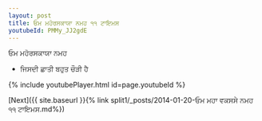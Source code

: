 ```yaml
---
layout: post
title: ਓਮ ਮਹੋਰਸਕਾਯਾ ਨਮਹ ੧੧ ਟਾਇਮਸ
youtubeId: PMMy_JJ2gdE
---
```

 
 
 ਓਮ ਮਹੋਰਸਕਾਯਾ ਨਮਹ  
 
 -  ਜਿਸਦੀ ਛਾਤੀ ਬਹੁਤ ਚੌੜੀ ਹੈ 
 
  
 
  
 
 
 
 
 
 


{% include youtubePlayer.html id=page.youtubeId %}
 
[Next]({{ site.baseurl }}{% link  split1/_posts/2014-01-20-ਓਮ ਮਹਾ ਵਕਸਸੇ ਨਮਹ ੧੧ ਟਾਇਮਸ.md%})
 
